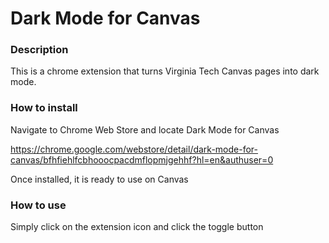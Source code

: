 # Dark Mode for Canvas
### Description
This is a chrome extension that turns Virginia Tech Canvas pages into dark mode.
### How to install
Navigate to Chrome Web Store and locate Dark Mode for Canvas

https://chrome.google.com/webstore/detail/dark-mode-for-canvas/bfhfiehlfcbhooocpacdmflopmjgehhf?hl=en&authuser=0

Once installed, it is ready to use on Canvas
### How to use
Simply click on the extension icon and click the toggle button
